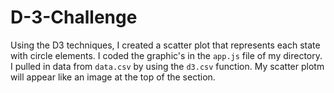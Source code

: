 # D-3-Challenge
 Using the D3 techniques, I created a scatter plot that represents each state with circle elements. I coded the graphic's in the `app.js` file of my directory. I pulled in data from `data.csv` by using the `d3.csv` function. My scatter plotm will appear like an image at the top of the section.

